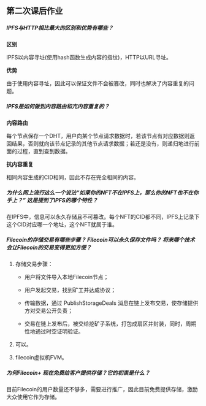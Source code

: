 ## 第二次课后作业

##### IPFS与HTTP相比最大的区别和优势有哪些？ 

**区别**

IPFS以内容寻址(使用hash函数生成内容的指纹)，HTTP以URL寻址。

**优势**

由于使用内容寻址，因此可以保证文件不会被篡改，同时也解决了内容重复的问题。

##### IPFS是如何做到内容路由和亢内容重复的？
**内容路由**

每个节点保存一个DHT，用户向某个节点请求数据时，若该节点有对应数据则返回结果，否则就向该节点记录的其他节点请求数据；若还是没有，则递归地进行前面的过程，直到查到数据。

**抗内容重复**

相同内容生成的CID相同，因此不存在完全相同的内容。

##### 为什么网上流行这么一个说法“如果你的NFT不在IPFS上，那么你的NFT也不在你手上？” 这是提到了IPFS的哪个特性？
在IPFS中，信息可以永久存储且不可篡改。每个NFT的CID都不同，IPFS上记录下这个CID对应哪一个地址，这个NFT就属于谁。

##### Filecoin的存储交易有哪些步骤？ Filecoin可以永久保存文件吗？ 将来哪个技术会让Filecoin的交易变得更加方便？
1. 存储交易步骤：

    * 用户将文件导入本地Filecoin节点；

    * 用户发起交易，找到矿工并达成协议；
    * 传输数据，通过 PublishStorageDeals 消息在链上发布交易，使存储提供方对交易公开负责；
    * 交易在链上发布后，被交给挖矿子系统，打包成扇区并封装，同时，周期性地通过时空证明验证。

2. 可以。

3. filecoin虚拟机FVM。

##### 为何Filecoin+ 现在免费给客户提供存储？它的初衷是什么？
目前Filecoin的用户数量还不够多，需要进行推广，因此目前免费提供存储，激励大众使用它作为存储。